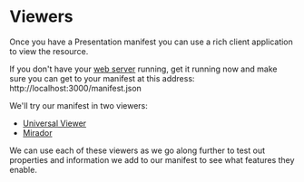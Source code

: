 # Viewers

Once you have a Presentation manifest you can use a rich client application to view the resource.

If you don't have your [web server](../preparation/web-server.md) running, get it running now and make sure you can get to your manifest at this address: http://localhost:3000/manifest.json

We'll try our manifest in two viewers:

- [Universal Viewer](universal-viewer.md)
- [Mirador](mirador.md)

We can use each of these viewers as we go along further to test out properties and information we add to our manifest to see what features they enable.

<!-- #todo:480 mention Manifesto as a way to create your own new viewer based on UV components http://blog.edsilv.com/manifesto/ -->
